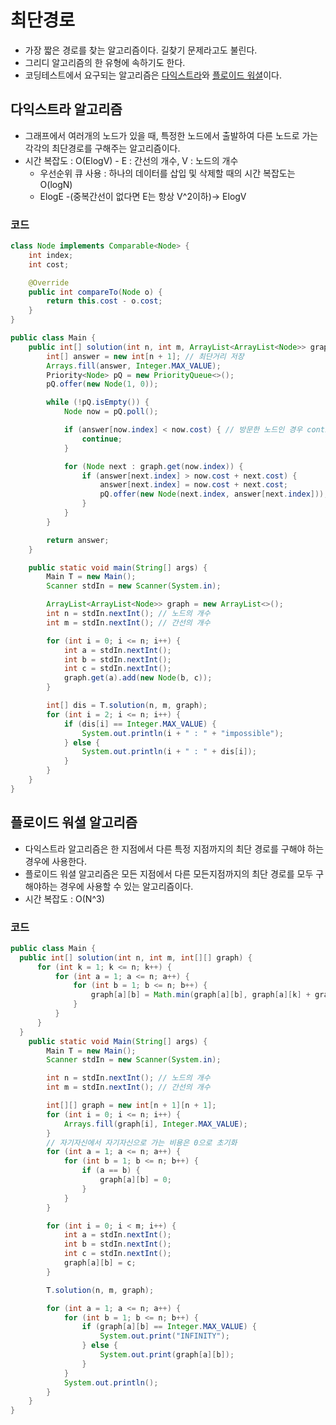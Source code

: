 # 최단경로

- 가장 짧은 경로를 찾는 알고리즘이다. 길찾기 문제라고도 불린다.
- 그리디 알고리즘의 한 유형에 속하기도 한다.
- 코딩테스트에서 요구되는 알고리즘은 [다익스트라](#다익스트라-알고리즘)와 [플로이드 워셜](#플로이드-워셜-알고리즘)이다.

## 다익스트라 알고리즘

- 그래프에서 여러개의 노드가 있을 때, 특정한 노드에서 출발하여 다른 노드로 가는 각각의 최단경로를 구해주는 알고리즘이다.
- 시간 복잡도 : O(ElogV) - E : 간선의 개수, V : 노드의 개수
    - 우선순위 큐 사용 : 하나의 데이터를 삽입 및 삭제할 때의 시간 복잡도는 O(logN)
    - ElogE -(중복간선이 없다면 E는 항상 V^2이하)-> ElogV

### 코드

```java
class Node implements Comparable<Node> {
    int index;
    int cost;

    @Override
    public int compareTo(Node o) {
        return this.cost - o.cost;
    }
}

public class Main {
    public int[] solution(int n, int m, ArrayList<ArrayList<Node>> graph) {
        int[] answer = new int[n + 1]; // 최단거리 저장
        Arrays.fill(answer, Integer.MAX_VALUE);
        Priority<Node> pQ = new PriorityQueue<>();
        pQ.offer(new Node(1, 0));

        while (!pQ.isEmpty()) {
            Node now = pQ.poll();

            if (answer[now.index] < now.cost) { // 방문한 노드인 경우 continue 하도록 변경해도 동일하다.
                continue;
            }

            for (Node next : graph.get(now.index)) {
                if (answer[next.index] > now.cost + next.cost) {
                    answer[next.index] = now.cost + next.cost;
                    pQ.offer(new Node(next.index, answer[next.index]));
                }
            }
        }

        return answer;
    }

    public static void main(String[] args) {
        Main T = new Main();
        Scanner stdIn = new Scanner(System.in);

        ArrayList<ArrayList<Node>> graph = new ArrayList<>();
        int n = stdIn.nextInt(); // 노드의 개수
        int m = stdIn.nextInt(); // 간선의 개수

        for (int i = 0; i <= n; i++) {
            int a = stdIn.nextInt();
            int b = stdIn.nextInt();
            int c = stdIn.nextInt();
            graph.get(a).add(new Node(b, c));
        }

        int[] dis = T.solution(n, m, graph);
        for (int i = 2; i <= n; i++) {
            if (dis[i] == Integer.MAX_VALUE) {
                System.out.println(i + " : " + "impossible");
            } else {
                System.out.println(i + " : " + dis[i]);
            }
        }
    }
}
```

## 플로이드 워셜 알고리즘
- 다익스트라 알고리즘은 한 지점에서 다른 특정 지점까지의 최단 경로를 구해야 하는 경우에 사용한다.
- 플로이드 워셜 알고리즘은 모든 지점에서 다른 모든지점까지의 최단 경로를 모두 구해야하는 경우에 사용할 수 있는 알고리즘이다.
- 시간 복잡도 : O(N^3)
### 코드

```java
public class Main {
  public int[] solution(int n, int m, int[][] graph) {
      for (int k = 1; k <= n; k++) {
          for (int a = 1; a <= n; a++) {
              for (int b = 1; b <= n; b++) {
                  graph[a][b] = Math.min(graph[a][b], graph[a][k] + graph[k][b]);
              }
          }
      }
  }
    public static void Main(String[] args) {
        Main T = new Main();
        Scanner stdIn = new Scanner(System.in);

        int n = stdIn.nextInt(); // 노드의 개수
        int m = stdIn.nextInt(); // 간선의 개수

        int[][] graph = new int[n + 1][n + 1];
        for (int i = 0; i <= n; i++) {
            Arrays.fill(graph[i], Integer.MAX_VALUE);
        }
        // 자기자신에서 자기자신으로 가는 비용은 0으로 초기화
        for (int a = 1; a <= n; a++) {
            for (int b = 1; b <= n; b++) {
                if (a == b) {
                    graph[a][b] = 0;
                }
            }
        }

        for (int i = 0; i < m; i++) {
            int a = stdIn.nextInt();
            int b = stdIn.nextInt();
            int c = stdIn.nextInt();
            graph[a][b] = c;
        }

        T.solution(n, m, graph);

        for (int a = 1; a <= n; a++) {
            for (int b = 1; b <= n; b++) {
                if (graph[a][b] == Integer.MAX_VALUE) {
                    System.out.print("INFINITY");
                } else {
                    System.out.print(graph[a][b]);
                }
            }
            System.out.println();
        }
    }
}
```
